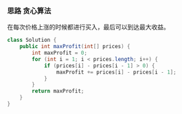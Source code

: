 ### 思路 贪心算法

在每次价格上涨的时候都进行买入，最后可以到达最大收益。

```java
class Solution {
    public int maxProfit(int[] prices) {
        int maxProfit = 0;
        for (int i = 1; i < prices.length; i++) {
            if (prices[i] - prices[i - 1] > 0) {
                maxProfit += prices[i] - prices[i - 1];
            }
        }
        return maxProfit;
    }
}
```


